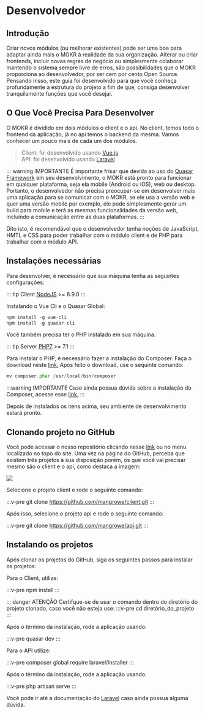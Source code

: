 # Desenvolvedor

## Introdução

Criar novos módulos (ou melhorar existentes) pode ser uma boa para adaptar ainda mais o MOKR à realidade da sua organização. Alterar ou criar frontends, incluir novas regras de negócio ou simplesmente colaborar mantendo o sistema sempre livre de erros, são possibilidades que o MOKR proporciona ao desenvolvedor, por ser cem por cento Open Source. Pensando nisso, este guia foi desenvolvido para que você conheça profundamente a estrutura do projeto a fim de que, consiga desenvolver tranquilamente funções que você desejar.

## O Que Você Precisa Para Desenvolver

O MOKR é dividido em dois módulos o client e o api. No client, temos todo o frontend da aplicação, já no api temos o backend da mesma. Vamos conhecer um pouco mais de cada um dos módulos.

>Client: foi desenvolvido usando [Vue.js](https://www.vuejs.org)<br>
>API: foi desenvolvido usando [Laravel](https://laravel.com)

::: warning IMPORTANTE
É importante frisar que devido ao uso do [Quasar Framework](https://quasar-framework.org) em seu desenvolvimento, o MOKR está pronto para funcionar em qualquer plataforma, seja ela mobile (Android ou iOS), web ou desktop. Portanto, o desenvolvedor não precisa preocupar-se em desenvolver mais uma aplicação para se comunicar com o MOKR, se ele usa a versão web e quer uma versão mobile por exemplo, ele pode simplesmente gerar um build para mobile e terá as mesmas funcionalidades da versão web, incluindo a comunicação entre as duas plataformas.
:::

Dito isto, é recomendável que o desenvolvedor tenha noções de JavaScript, HMTL e CSS para poder trabalhar com o módulo client e de PHP para trabalhar com o módulo API.

## Instalações necessárias

Para desenvolver, é necessário que sua máquina tenha as seguintes configurações:

::: tip Client
[NodeJS](https://nodejs.org) >= 8.9.0
:::

Instalando o Vue Cli e o Quasar Global:

```js
npm install -g vue-cli
npm install -g quasar-cli
```

Você também precisa ter o PHP instalado em sua máquina.

::: tip Server
[PHP7](http://php.net) >= 7.1
:::

Para instalar o PHP, é necessário fazer a instalação do Composer. Faça o download neste [link.](https://getcomposer.org/download/) Após feito o download, use o sequinte comando:

```php
mv composer.phar /usr/local/bin/composer
```
:::warning IMPORTANTE
Caso ainda possua dúvida sobre a instalação do Composer, acesse esse [link.](https://getcomposer.org/doc/00-intro.md#installation-linux-unix-macos)
:::

Depois de instalados os itens acima, seu ambiente de desenvolvimento estará pronto.

## Clonando projeto no GitHub

Você pode acessar o nosso repositório clicando nesse [link](https://github.com/mangrowe) ou no menu localizado no topo do site. Uma vez na página do GitHub, perceba que existem três projetos à sua disposição porém, os que você vai precisar mesmo são o client e o api, como destaca a imagem:

<img src="https://goo.gl/JsxYkL">

Selecione o projeto client e rode o seguinte comando:

:::v-pre
    git clone https://github.com/mangrowe/client.git
:::

Após isso, selecione o projeto api e rode o seguinte comando:

:::v-pre
    git clone https://github.com/mangrowe/api.git
:::

## Instalando os projetos

Após clonar os projetos do GitHub, siga os seguintes passos para instalar os projetos:

Para o Client, utilize:

:::v-pre
    npm install
:::

::: danger ATENÇÃO
Certifque-se de usar o comando dentro do diretório do projeto clonado, caso você não esteja use:
:::v-pre
    cd diretório_do_projeto
:::

Após o término da instalação, rode a aplicação usando:

:::v-pre
    quasar dev
:::

Para o API utilize:

:::v-pre
    composer global require laravel/installer
:::

Após o término da instalação, rode a aplicação usando:

:::v-pre
    php artisan serve
:::

Você pode ir até a documentação do [Laravel](https://laravel.com/docs/5.7) caso ainda possua alguma dúvida.
